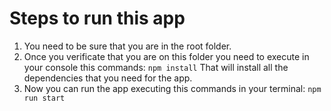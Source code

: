 # Steps to run this app

1. You need to be sure that you are in the root folder.
2. Once you verificate that you are on this folder you need to execute in your console this commands:
   `npm install`
   That will install all the dependencies that you need for the app.
3. Now you can run the app executing this commands in your terminal:
    `npm run start`






